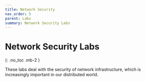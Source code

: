 ```yaml
---
title: Network Security
nav_order: 5
parent: Labs
summary: Network Security Labs
---
```


# Network Security Labs
{: .no_toc .mb-2 }

These labs deal with the security of network infrastructure, which is increasingly
important in our distributed world. 

